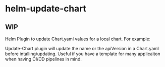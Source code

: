 # helm-update-chart
## WIP
 
Helm Plugin to update Chart.yaml values
for a local chart. For example:

Update-Chart plugin will update the name or the apiVersion
in a Chart.yaml before intalling/updating.
Useful if you have a template for many applicaiton when
having CI/CD pipelines in mind.